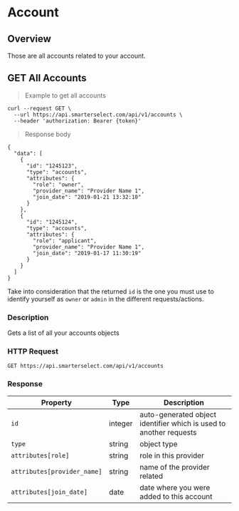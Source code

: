 # Account

## Overview

Those are all accounts related to your account.

## GET All Accounts

> Example to get all accounts

```shell
curl --request GET \
  --url https://api.smarterselect.com/api/v1/accounts \
  --header 'authorization: Bearer {token}'
```

> Response body

```shell
{
  "data": [
    {
      "id": "1245123",
      "type": "accounts",
      "attributes": {
        "role": "owner",
        "provider_name": "Provider Name 1",
        "join_date": "2019-01-21 13:32:10"
      }
    },
    {
      "id": "1245124",
      "type": "accounts",
      "attributes": {
        "role": "applicant",
        "provider_name": "Provider Name 1",
        "join_date": "2019-01-17 11:30:19"
      }
    }
  ]
}
```

Take into consideration that the returned `id` is the one you must use to identify yourself as `owner` or `admin` in the different requests/actions.

### Description

Gets a list of all your accounts objects

### HTTP Request

`GET https://api.smarterselect.com/api/v1/accounts`

### Response

<table>
  <thead>
    <tr>
    <th>Property</th>
    <th>Type</th>
    <th>Description</th>
    </tr>
  </thead>
  <tbody>
    <tr>
      <td><code>id</code></td>
      <td>integer</td>
      <td>auto-generated object identifier which is used to another requests</td>
    </tr>
    <tr>
      <td><code>type</code></td>
      <td>string</td>
      <td>object type</td>
    </tr>
    <tr>
      <td><code>attributes[role]</code></td>
      <td>string</td>
      <td>role in this provider</td>
    </tr>
    <tr>
      <td><code>attributes[provider_name]</code></td>
      <td>string</td>
      <td>name of the provider related</td>
    </tr>
    <tr>
      <td><code>attributes[join_date]</code></td>
      <td>date</td>
      <td>date where you were added to this account</td>
    </tr>
  </tbody>
</table>

